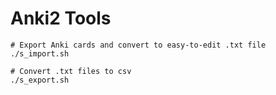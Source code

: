 # Anki2 Tools

```shell
# Export Anki cards and convert to easy-to-edit .txt file
./s_import.sh

# Convert .txt files to csv 
./s_export.sh
```